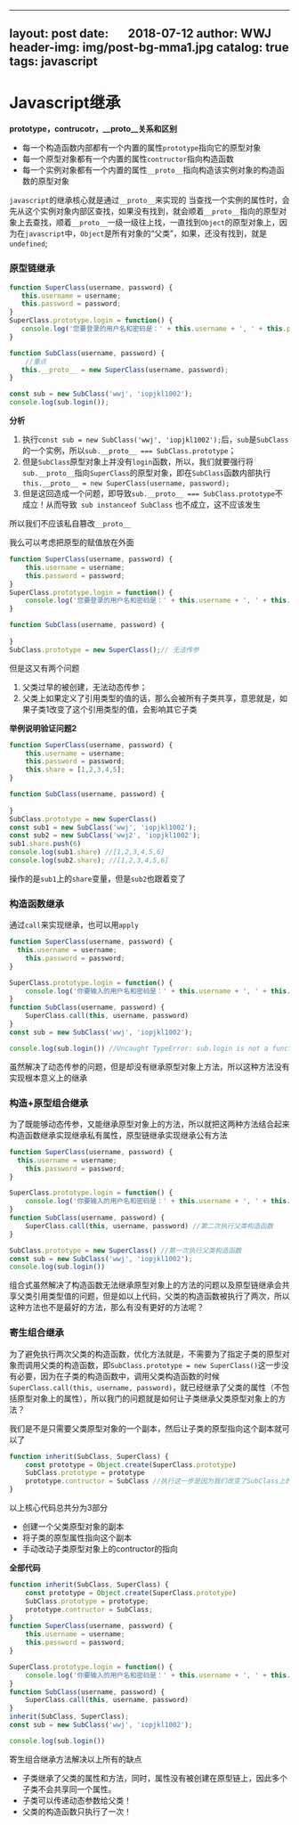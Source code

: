 
---
layout:     post
date:       2018-07-12
author:     WWJ
header-img: img/post-bg-mma1.jpg
catalog: true
tags: javascript
---

# Javascript继承
**prototype，contrucotr，__proto__关系和区别**
* 每一个构造函数内部都有一个内置的属性`prototype`指向它的原型对象
* 每一个原型对象都有一个内置的属性`contructor`指向构造函数
* 每一个实例对象都有一个内置的属性`__proto__`指向构造该实例对象的构造函数的原型对象

`javascript`的继承核心就是通过`__proto__`来实现的
当查找一个实例的属性时，会先从这个实例对象内部区查找，如果没有找到，就会顺着`__proto__`指向的原型对象上去查找，顺着`__proto__`一级一级往上找，一直找到`Object`的原型对象上，因为在`javascript`中，`Object`是所有对象的“父类”，如果，还没有找到，就是`undefined`;

### 原型链继承
```javascript
function SuperClass(username, password) {
   this.username = username;
   this.password = password;
}
SuperClass.prototype.login = function() {
   console.log('您要登录的用户名和密码是：' + this.username + ', ' + this.password);
}

function SubClass(username, password) {
	//重点
   this.__proto__ = new SuperClass(username, password);
}

const sub = new SubClass('wwj', 'iopjkl1002');
console.log(sub.login());
```
**分析**
1. 执行`const sub = new SubClass('wwj', 'iopjkl1002');`后，`sub`是`SubClass`的一个实例，所以`sub.__proto__ === SubClass.prototype`；
2. 但是`SubClass`原型对象上并没有`login`函数，所以，我们就要强行将`sub.__proto__`指向`SuperClass`的原型对象，即在`SubClass`函数内部执行`this.__proto__ = new SuperClass(username, password);`
3. 但是这回造成一个问题，即导致` sub.__proto__ === SubClass.prototype `不成立！从而导致` sub instanceof SubClass` 也不成立，这不应该发生

所以我们不应该私自篡改`__proto__`

我么可以考虑把原型的赋值放在外面
```javascript
function SuperClass(username, password) {
    this.username = username;
    this.password = password;
}
SuperClass.prototype.login = function() {
    console.log('您要登录的用户名和密码是：' + this.username + ', ' + this.password);
}

function SubClass(username, password) {
    
}
SubClass.prototype = new SuperClass();// 无法传参
```
但是这又有两个问题
1. 父类过早的被创建，无法动态传参；
2. 父类上如果定义了引用类型的值的话，那么会被所有子类共享，意思就是，如果子类1改变了这个引用类型的值，会影响其它子类

**举例说明验证问题2**
```javascript
function SuperClass(username, password) {
    this.username = username;
    this.password = password;
    this.share = [1,2,3,4,5];
}

function SubClass(username, password) {
    
}
SubClass.prototype = new SuperClass()
const sub1 = new SubClass('wwj', 'iopjkl1002');
const sub2 = new SubClass('wwj2', 'iopjkl1002');
sub1.share.push(6)
console.log(sub1.share) //[1,2,3,4,5,6]
console.log(sub2.share); //[1,2,3,4,5,6]
```
操作的是`sub1`上的`share`变量，但是`sub2`也跟着变了
### 构造函数继承
通过`call`来实现继承，也可以用`apply`
```javascript
function SuperClass(username, password) {
  this.username = username;
    this.password = password;
}

SuperClass.prototype.login = function() {
    console.log('你要输入的用户名和密码是：' + this.username + ', ' + this.password);
}
function SubClass(username, password) {
    SuperClass.call(this, username, password)
}
const sub = new SubClass('wwj', 'iopjkl1002');

console.log(sub.login()) //Uncaught TypeError: sub.login is not a functionat <anonymous>:14:25
```
虽然解决了动态传参的问题，但是却没有继承原型对象上方法，所以这种方法没有实现根本意义上的继承
### 构造+原型组合继承
为了既能够动态传参，又能继承原型对象上的方法，所以就把这两种方法结合起来
构造函数继承实现继承私有属性，原型链继承实现继承公有方法

```javascript
function SuperClass(username, password) {
  this.username = username;
    this.password = password;
}

SuperClass.prototype.login = function() {
    console.log('你要输入的用户名和密码是：' + this.username + ', ' + this.password);
}
function SubClass(username, password) {
    SuperClass.call(this, username, password) //第二次执行父类构造函数
}

SubClass.prototype = new SuperClass() //第一次执行父类构造函数
const sub = new SubClass('wwj', 'iopjkl1002');
console.log(sub.login())
```
组合式虽然解决了构造函数无法继承原型对象上的方法的问题以及原型链继承会共享父类引用类型值的问题，但是如以上代码，父类的构造函数被执行了两次，所以这种方法也不是最好的方法，那么有没有更好的方法呢？
### 寄生组合继承
为了避免执行两次父类的构造函数，优化方法就是，不需要为了指定子类的原型对象而调用父类的构造函数，即`SubClass.prototype = new SuperClass()`这一步没有必要，因为在子类的构造函数中，调用父类构造函数的时候`SuperClass.call(this, username, password)`，就已经继承了父类的属性（不包括原型对象上的属性），所以我门的问题就是如何让子类继承父类原型对象上的方法？

我们是不是只需要父类原型对象的一个副本，然后让子类的原型指向这个副本就可以了
```javascript
function inherit(SubClass, SuperClass) {
	const prototype = Object.create(SuperClass.prototype)
	SubClass.prototype = prototype
	prototype.contructor = SubClass //执行这一步是因为我们改变了SubClass上的prototype性的指向，因为SubClass.prototype默认是指向Child的原型对象的，而SubClass的原型对象的contructor也是默认指向SubClass，现在改变了指向，即现在子类的原型指向了SuperClass了，但是现在子类的原型对象上的contructor却不是指向SubClass,而是SuperClass,所以要手动改过来，已保证原型链不会紊乱
}
```
以上核心代码总共分为3部分
* 创建一个父类原型对象的副本
* 将子类的原型属性指向这个副本
* 手动改动子类原型对象上的contructor的指向

**全部代码**
```javascript
function inherit(SubClass, SuperClass) {
    const prototype = Object.create(SuperClass.prototype)
    SubClass.prototype = prototype;
    prototype.contructor = SubClass;
}
function SuperClass(username, password) {
    this.username = username;
    this.password = password;
}

SuperClass.prototype.login = function() {
    console.log('你要输入的用户名和密码是：' + this.username + ', ' + this.password);
}
function SubClass(username, password) {
    SuperClass.call(this, username, password)
}
inherit(SubClass, SuperClass);
const sub = new SubClass('wwj', 'iopjkl1002');

console.log(sub.login())
```
寄生组合继承方法解决以上所有的缺点

* 子类继承了父类的属性和方法，同时，属性没有被创建在原型链上，因此多个子类不会共享同一个属性。
* 子类可以传递动态参数给父类！
* 父类的构造函数只执行了一次！
